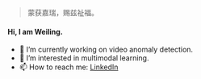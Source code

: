 <!--
### Hi there 👋

**coranholmes/coranholmes** is a ✨ _special_ ✨ repository because its `README.md` (this file) appears on your GitHub profile.

Here are some ideas to get you started:

- 🔭 I’m currently working on ...
- 🌱 I’m currently learning ...
- 👯 I’m looking to collaborate on ...
- 🤔 I’m looking for help with ...
- 💬 Ask me about ...
- 📫 How to reach me: ...
- 😄 Pronouns: ...
- ⚡ Fun fact: 
  - I am am learning Law recently.
  - I am interested in Chinese history (Three Kingdom Times).
  - I enjoy writing fanfictions.
  - I have got a certificate on UI/UX design.
-->


> 蒙获嘉瑞，赐兹祉福。


#### Hi, I am Weiling.

- 🔭 I’m currently working on video anomaly detection.
- 🌱 I’m interested in multimodal learning.
- 📫 How to reach me: [LinkedIn](https://www.linkedin.com/in/weiling-chen/)



